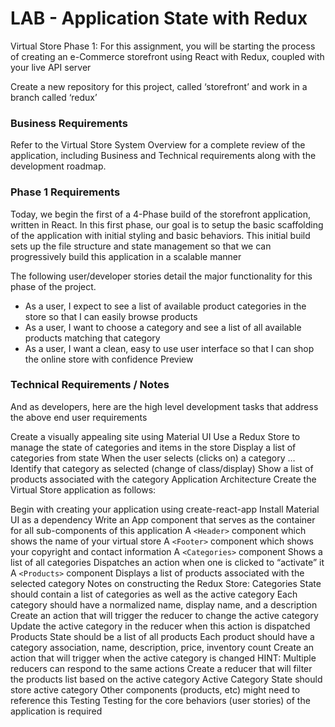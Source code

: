 # LAB - Application State with Redux
Virtual Store Phase 1: For this assignment, you will be starting the process of creating an e-Commerce storefront using React with Redux, coupled with your live API server

Create a new repository for this project, called ‘storefront’ and work in a branch called ‘redux’

### Business Requirements
Refer to the Virtual Store System Overview for a complete review of the application, including Business and Technical requirements along with the development roadmap.

### Phase 1 Requirements
Today, we begin the first of a 4-Phase build of the storefront application, written in React. In this first phase, our goal is to setup the basic scaffolding of the application with initial styling and basic behaviors. This initial build sets up the file structure and state management so that we can progressively build this application in a scalable manner

The following user/developer stories detail the major functionality for this phase of the project.

- As a user, I expect to see a list of available product categories in the store so that I can easily browse products
- As a user, I want to choose a category and see a list of all available products matching that category
- As a user, I want a clean, easy to use user interface so that I can shop the online store with confidence
Preview

### Technical Requirements / Notes
And as developers, here are the high level development tasks that address the above end user requirements

Create a visually appealing site using Material UI
Use a Redux Store to manage the state of categories and items in the store
Display a list of categories from state
When the user selects (clicks on) a category …
Identify that category as selected (change of class/display)
Show a list of products associated with the category
Application Architecture
Create the Virtual Store application as follows:

Begin with creating your application using create-react-app
Install Material UI as a dependency
Write an App component that serves as the container for all sub-components of this application
A ```<Header>``` component which shows the name of your virtual store
A ```<Footer>``` component which shows your copyright and contact information
A ```<Categories>``` component
Shows a list of all categories
Dispatches an action when one is clicked to “activate” it
A ```<Products>``` component
Displays a list of products associated with the selected category
Notes on constructing the Redux Store:
Categories
State should contain a list of categories as well as the active category
Each category should have a normalized name, display name, and a description
Create an action that will trigger the reducer to change the active category
Update the active category in the reducer when this action is dispatched
Products
State should be a list of all products
Each product should have a category association, name, description, price, inventory count
Create an action that will trigger when the active category is changed
HINT: Multiple reducers can respond to the same actions
Create a reducer that will filter the products list based on the active category
Active Category
State should store active category
Other components (products, etc) might need to reference this
Testing
Testing for the core behaviors (user stories) of the application is required

